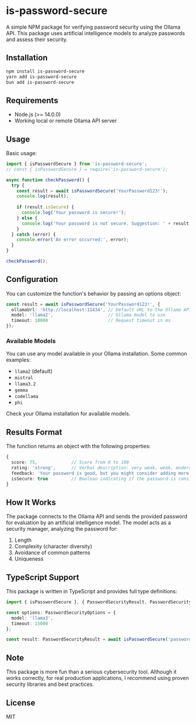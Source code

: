 # is-password-secure

A simple NPM package for verifying password security using the Ollama API. This package uses artificial intelligence models to analyze passwords and assess their security.

## Installation

```bash
npm install is-password-secure
yarn add is-password-secure
bun add is-password-secure
```

## Requirements

- Node.js (>= 14.0.0)
- Working local or remote Ollama API server

## Usage

Basic usage:

```typescript
import { isPasswordSecure } from 'is-password-secure';
// const { isPasswordSecure } = require('is-password-secure');

async function checkPassword() {
  try {
    const result = await isPasswordSecure('YourPassword123!');
    console.log(result);
    
    if (result.isSecure) {
      console.log('Your password is secure!');
    } else {
      console.log('Your password is not secure. Suggestion: ' + result.feedback);
    }
  } catch (error) {
    console.error('An error occurred:', error);
  }
}

checkPassword();
```

## Configuration

You can customize the function's behavior by passing an options object:

```typescript
const result = await isPasswordSecure('YourPassword123!', {
  ollamaUrl: 'http://localhost:11434', // Default URL to the Ollama API
  model: 'llama2',                     // Ollama model to use
  timeout: 10000                       // Request timeout in ms
});
```

### Available Models

You can use any model available in your Ollama installation. Some common examples:

- `llama2` (default)
- `mistral`
- `llama3.2`
- `gemma`
- `codellama`
- `phi`

Check your Ollama installation for available models.

## Results Format

The function returns an object with the following properties:

```typescript
{
  score: 75,             // Score from 0 to 100
  rating: 'strong',      // Verbal description: very weak, weak, moderate, strong, very strong
  feedback: 'Your password is good, but you might consider adding more special characters.',
  isSecure: true         // Boolean indicating if the password is considered secure (score > 60)
}
```

## How It Works

The package connects to the Ollama API and sends the provided password for evaluation by an artificial intelligence model. The model acts as a security manager, analyzing the password for:

1. Length
2. Complexity (character diversity)
3. Avoidance of common patterns
4. Uniqueness

## TypeScript Support

This package is written in TypeScript and provides full type definitions:

```typescript
import { isPasswordSecure }, { PasswordSecurityResult, PasswordSecurityOptions } from 'is-password-secure';

const options: PasswordSecurityOptions = {
  model: 'llama3',
  timeout: 15000
};

const result: PasswordSecurityResult = await isPasswordSecure('password123', options);
```

## Note

This package is more fun than a serious cybersecurity tool. Although it works correctly, for real production applications, I recommend using proven security libraries and best practices.

## License

MIT
